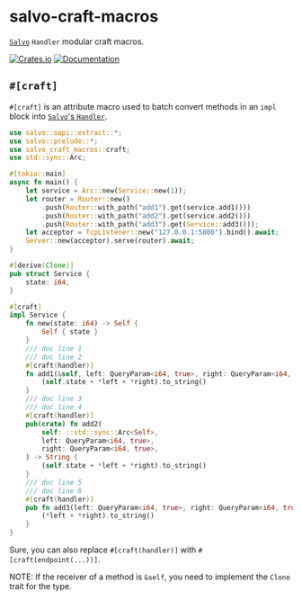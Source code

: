 # salvo-craft-macros

[`Salvo`](https://github.com/salvo-rs/salvo) `Handler` modular craft macros.

[![Crates.io](https://img.shields.io/crates/v/salvo-craft-macros)](https://crates.io/crates/salvo-craft-macros)
[![Documentation](https://shields.io/docsrs/salvo-craft-macros)](https://docs.rs/salvo-craft-macros)

## `#[craft]`

`#[craft]` is an attribute macro used to batch convert methods in an `impl` block into [`Salvo`'s `Handler`](https://github.com/salvo-rs/salvo).

```rust
use salvo::oapi::extract::*;
use salvo::prelude::*;
use salvo_craft_macros::craft;
use std::sync::Arc;

#[tokio::main]
async fn main() {
    let service = Arc::new(Service::new(1));
    let router = Router::new()
        .push(Router::with_path("add1").get(service.add1()))
        .push(Router::with_path("add2").get(service.add2()))
        .push(Router::with_path("add3").get(Service::add3()));
    let acceptor = TcpListener::new("127.0.0.1:5800").bind().await;
    Server::new(acceptor).serve(router).await;
}

#[derive(Clone)]
pub struct Service {
    state: i64,
}

#[craft]
impl Service {
    fn new(state: i64) -> Self {
        Self { state }
    }
    /// doc line 1
    /// doc line 2
    #[craft(handler)]
    fn add1(&self, left: QueryParam<i64, true>, right: QueryParam<i64, true>) -> String {
        (self.state + *left + *right).to_string()
    }
    /// doc line 3
    /// doc line 4
    #[craft(handler)]
    pub(crate) fn add2(
        self: ::std::sync::Arc<Self>,
        left: QueryParam<i64, true>,
        right: QueryParam<i64, true>,
    ) -> String {
        (self.state + *left + *right).to_string()
    }
    /// doc line 5
    /// doc line 6
    #[craft(handler)]
    pub fn add3(left: QueryParam<i64, true>, right: QueryParam<i64, true>) -> String {
        (*left + *right).to_string()
    }
}
```

Sure, you can also replace `#[craft(handler)]` with `#[craft(endpoint(...))]`.

NOTE: If the receiver of a method is `&self`, you need to implement the `Clone` trait for the type.
